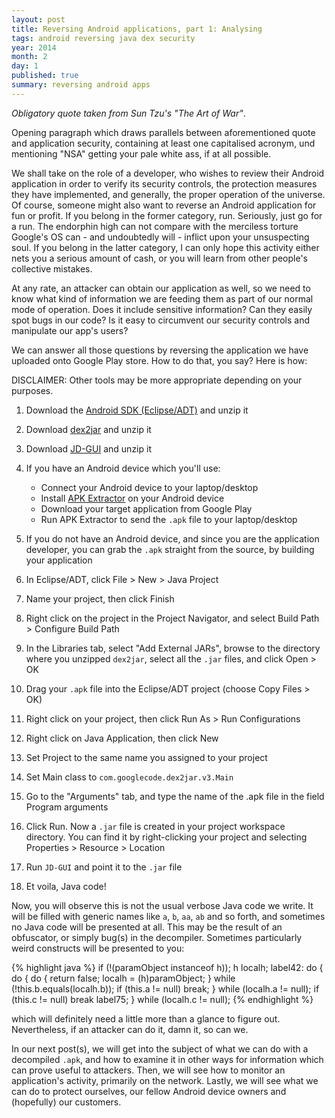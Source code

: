 ```yaml
---
layout: post
title: Reversing Android applications, part 1: Analysing
tags: android reversing java dex security
year: 2014
month: 2
day: 1
published: true
summary: reversing android apps
---
```


_Obligatory quote taken from Sun Tzu's "The Art of War"_.

Opening paragraph which draws parallels between aforementioned quote and application
security, containing at least one capitalised acronym, und mentioning "NSA" getting your
pale white ass, if at all possible.

We shall take on the role of a developer, who wishes to review their Android application
in order to verify its security controls, the protection measures they have implemented,
and generally, the proper operation of the universe. Of course, someone might also want to
reverse an Android application for fun or profit. If you belong in the former category,
run. Seriously, just go for a run. The endorphin high can not compare with the merciless
torture Google's OS can - and undoubtedly will - inflict upon your unsuspecting soul. If
you belong in the latter category, I can only hope this activity either nets you a serious
amount of cash, or you will learn from other people's collective mistakes.

At any rate, an attacker can obtain our application as well, so we need to know what kind
of information we are feeding them as part of our normal mode of operation. Does it
include sensitive information? Can they easily spot bugs in our code? Is it easy to
circumvent our security controls and manipulate our app's users?

We can answer all those questions by reversing the application we have uploaded onto
Google Play store. How to do that, you say? Here is how:

DISCLAIMER: Other tools may be more appropriate depending on your purposes.

1. Download the [Android SDK (Eclipse/ADT)](http://developer.android.com/sdk/index.html) and unzip it
2. Download [dex2jar](http://code.google.com/p/dex2jar/) and unzip it
3. Download [JD-GUI](http://jd.benow.ca/) and unzip it
4. If you have an Android device which you'll use:
    + Connect your Android device to your laptop/desktop
    + Install [APK Extractor](https://play.google.com/store/apps/details?id=net.sylark.apkextractor) on your Android device
    + Download your target application from Google Play
    + Run APK Extractor to send the `.apk` file to your laptop/desktop

5. If you do not have an Android device, and since you are the application developer, you
   can grab the `.apk` straight from the source, by building your application
6. In Eclipse/ADT, click File > New > Java Project
7. Name your project, then click Finish
8. Right click on the project in the Project Navigator, and select Build Path > Configure
   Build Path
9. In the Libraries tab, select "Add External JARs", browse to the directory where you
   unzipped `dex2jar`, select all the `.jar` files, and click Open > OK
10. Drag your `.apk` file into the Eclipse/ADT project (choose Copy Files > OK)
11. Right click on your project, then click Run As > Run Configurations
12. Right click on Java Application, then click New
13. Set Project to the same name you assigned to your project
14. Set Main class to `com.googlecode.dex2jar.v3.Main`
15. Go to the "Arguments" tab, and type the name of the .apk file in the field Program arguments
16. Click Run. Now a `.jar` file is created in your project workspace directory. You can
    find it by right-clicking your project and selecting Properties > Resource > Location
17. Run `JD-GUI` and point it to the `.jar` file
18. Et voila, Java code!

Now, you will observe this is not the usual verbose Java code we write. It will be filled
with generic names like `a`, `b`, `aa`, `ab` and so forth, and sometimes no Java code will
be presented at all. This may be the result of an obfuscator, or simply bug(s) in the
decompiler. Sometimes particularly weird constructs will be presented to you:

{% highlight java %}
if (!(paramObject instanceof h));
h localh;
label42: 
do
{
    do
    {
        do
        {
            return false;
            localh = (h)paramObject;
        }
        while (!this.b.equals(localh.b));
        if (this.a != null)
            break;
    }
    while (localh.a != null);
    if (this.c != null)
        break label75;
}
while (localh.c != null);
{% endhighlight %}

which will definitely need a little more than a glance to figure out. Nevertheless, if an
attacker can do it, damn it, so can we.

In our next post(s), we will get into the subject of what we can do with a decompiled
`.apk`, and how to examine it in other ways for information which can prove useful to
attackers. Then, we will see how to monitor an application's activity, primarily on the
network. Lastly, we will see what we can do to protect ourselves, our fellow Android
device owners and (hopefully) our customers.
